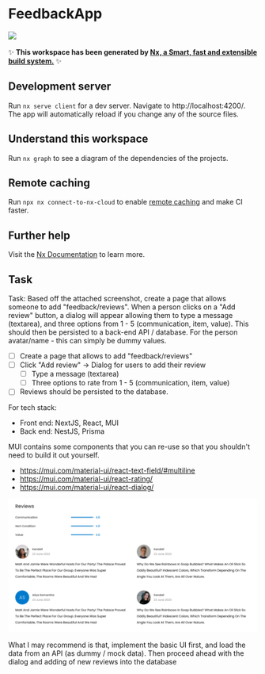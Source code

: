 # FeedbackApp

<a alt="Nx logo" href="https://nx.dev" target="_blank" rel="noreferrer"><img src="https://raw.githubusercontent.com/nrwl/nx/master/images/nx-logo.png" width="45"></a>

✨ **This workspace has been generated by [Nx, a Smart, fast and extensible build system.](https://nx.dev)** ✨

## Development server

Run `nx serve client` for a dev server. Navigate to http://localhost:4200/. The app will automatically reload if you change any of the source files.

## Understand this workspace

Run `nx graph` to see a diagram of the dependencies of the projects.

## Remote caching

Run `npx nx connect-to-nx-cloud` to enable [remote caching](https://nx.app) and make CI faster.

## Further help

Visit the [Nx Documentation](https://nx.dev) to learn more.

## Task

Task: Based off the attached screenshot, create a page that allows someone to add "feedback/reviews". When a person clicks on a "Add review" button, a dialog will appear allowing them to type a message (textarea), and three options from 1 - 5 (communication, item, value). This should then be persisted to a back-end API / database. For the person avatar/name - this can simply be dummy values.

- [ ] Create a page that allows to add "feedback/reviews"
- [ ] Click "Add review" -> Dialog for users to add their review
  - [ ] Type a message (textarea)
  - [ ] Three options to rate from 1 - 5 (communication, item, value)
- [ ] Reviews should be persisted to the database.

For tech stack:

- Front end: NextJS, React, MUI
- Back end: NestJS, Prisma

MUI contains some components that you can re-use so that you shouldn't need to build it out yourself.

- https://mui.com/material-ui/react-text-field/#multiline
- https://mui.com/material-ui/react-rating/
- https://mui.com/material-ui/react-dialog/

![UI Reference](https://github.com/danieljantonio/feedback-app/blob/main/ui-reference.jpg?raw=true)

What I may recommend is that, implement the basic UI first, and load the data from an API (as dummy / mock data). Then proceed ahead with the dialog and adding of new reviews into the database
